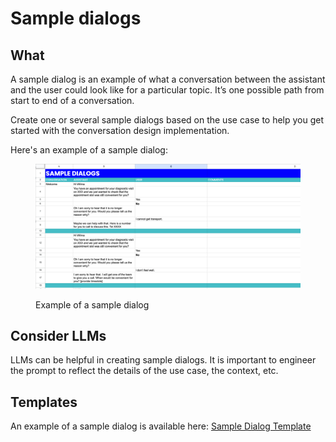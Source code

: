 # Sample dialogs

## What

A sample dialog is an example of what a conversation between the assistant and the user could look like for a particular topic. It’s one possible path from start to end of a conversation.&#x20;

Create one or several sample dialogs based on the use case to help you get started with the conversation design implementation.&#x20;

Here's an example of a sample dialog:

<figure><img src="../../../../.gitbook/assets/2023-05-15_20-34-34.png" alt=""><figcaption><p>Example of a sample dialog</p></figcaption></figure>

## Consider LLMs

LLMs can be helpful in creating sample dialogs. It is important to engineer the prompt to reflect the details of the use case, the context, etc.&#x20;

## Templates

An example of a sample dialog is available here: [Sample Dialog Template](https://docs.google.com/spreadsheets/d/1A\_W4DADyEu3TZwelWEQtvNYYOKEmcIMZbXjp79sZGWU/edit?usp=sharing)

